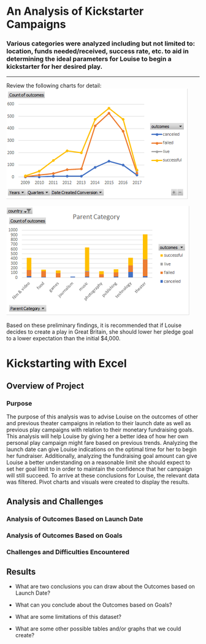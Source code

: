 # An Analysis of Kickstarter Campaigns
### Various categories were analyzed including but not limited to: location, funds needed/received, success rate, etc. to aid in determining the ideal parameters for Louise to begin a kickstarter for her desired play.
---
Review the following charts for detail:
![Outcome Dates](OutcomeDates.png)

![Parent Category](ParentCategory.png)

Based on these preliminary findings, it is recommended that if Louise decides to create a play in Great Britain, she should lower her pledge goal to a lower expectation than the initial $4,000.


# Kickstarting with Excel

## Overview of Project

### Purpose
The purpose of this analysis was to advise Louise on the outcomes of other and previous theater campaigns in relation to their launch date as well as previous play campaigns with relation to their monetary fundraising goals. This analysis will help Louise by giving her a better idea of how her own personal play campaign might fare based on previous trends. Analyzing the launch date can give Louise indications on the optimal time for her to begin her fundraiser. Additionally, analyzing the fundraising goal amount can give Louise a better understanding on a reasonable limit she should expect to set her goal limit to in order to maintain the confidence that her campaign will still succeed. To arrive at these conclusions for Louise, the relevant data was filtered. Pivot charts and visuals were created to display the results.
## Analysis and Challenges

### Analysis of Outcomes Based on Launch Date

### Analysis of Outcomes Based on Goals

### Challenges and Difficulties Encountered

## Results

- What are two conclusions you can draw about the Outcomes based on Launch Date?

- What can you conclude about the Outcomes based on Goals?

- What are some limitations of this dataset?

- What are some other possible tables and/or graphs that we could create?
